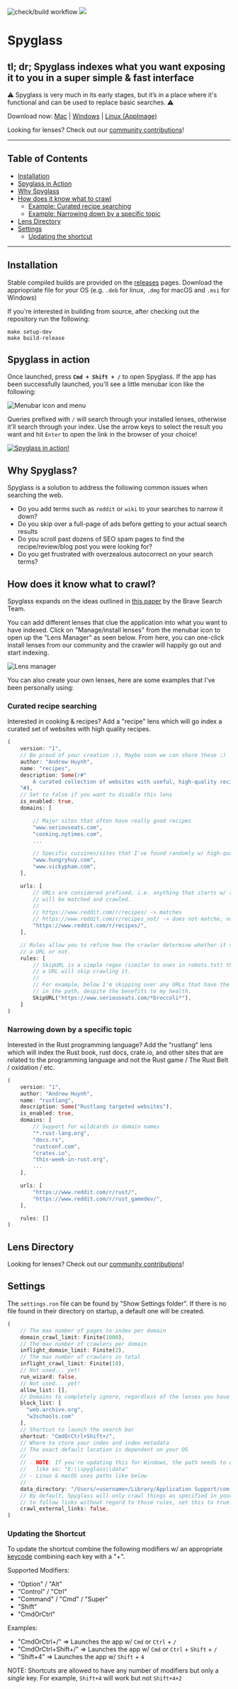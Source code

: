![check/build workflow](https://github.com/a5huynh/spyglass/actions/workflows/rust.yml/badge.svg)
[![](https://img.shields.io/badge/discord-join%20the%20community-blue)](https://discord.gg/663wPVBSTB)

# Spyglass

## tl; dr; Spyglass indexes what you want exposing it to you in a super simple & fast interface

⚠️ Spyglass is very much in its early stages, but it’s in a place where it's functional and can be used to replace basic searches. ⚠️

Download now:
    [Mac](https://github.com/a5huynh/spyglass/releases/download/v2022.6.3/Spyglass_22.6.3_x64.dmg)
    | [Windows](https://github.com/a5huynh/spyglass/releases/download/v2022.6.3/Spyglass_22.6.3_x64_en-US.msi)
    | [Linux (AppImage)](https://github.com/a5huynh/spyglass/releases/download/v2022.6.3/spyglass_22.6.3_amd64.AppImage)


Looking for lenses? Check out our [community contributions](https://github.com/spyglass-search/lens-box)!

---

## Table of Contents

* [Installation](#installation)
* [Spyglass in Action](#spyglass-in-action)
* [Why Spyglass](#why-spyglass)
* [How does it know what to crawl](#how-does-it-know-what-to-crawl)
  * [Example: Curated recipe searching](#curated-recipe-searching)
  * [Example: Narrowing down by a specific topic](#curated-recipe-searching)
* [Lens Directory](#lens-directory)
* [Settings](#settings)
  * [Updating the shortcut](#updating-the-shortcut)

---

## Installation

Stable compiled builds are provided on the [releases](https://github.com/a5huynh/spyglass/releases) pages.
Download the appriopriate file for your OS (e.g. `.deb` for linux, `.dmg` for macOS and `.msi` for Windows)

If you're interested in building from source, after checking out the repository run the following:

```
make setup-dev
make build-release
```

## Spyglass in action

Once launched, press **`Cmd + Shift + /`** to open Spyglass. If the app has been
successfully launched, you'll see a little menubar icon like the following:

![Menubar icon and menu](docs/menubar-menu.png)

Queries prefixed with `/` will search through your installed lenses, otherwise it'll
search through your index. Use the arrow keys to select the result you want and hit
`Enter` to open the link in the browser of your choice!

[![Spyglass in action!](docs/spyglass-poc.gif)](https://www.youtube.com/embed/OzNrxtM3s_8)


## Why Spyglass?

Spyglass is a solution to address the following common issues when searching the web.
* Do you add terms such as `reddit` or `wiki` to your searches to narrow it down?
* Do you skip over a full-page of ads before getting to your actual search results
* Do you scroll past dozens of SEO spam pages to find the recipe/review/blog post you were looking for?
* Do you get frustrated with overzealous autocorrect on your search terms?


## How does it know what to crawl?

Spyglass expands on the ideas outlined in [this paper][googles-paper] by the
Brave Search Team.

[googles-paper]: https://brave.com/static-assets/files/goggles.pdf

You can add different lenses that clue the application into what you want to have indexed.
Click on "Manage/install lenses" from the menubar icon to open up the "Lens Manager" as
seen below. From here, you can one-click install lenses from our community and the crawler
will happily go out and start indexing.

![Lens manager](docs/lens-manager.png)

You can also create your own lenses, here are some examples that I've been personally using:

### Curated recipe searching

Interested in cooking & recipes? Add a "recipe" lens which will go index a
curated set of websites with high quality recipes.

``` rust
(
    version: "1",
    // Be proud of your creation :). Maybe soon we can share these ;)
    author: "Andrew Huynh",
    name: "recipes",
    description: Some(r#"
        A curated collection of websites with useful, high-quality recipes.
    "#),
    // Set to false if you want to disable this lens
    is_enabled: true,
    domains: [

        // Major sites that often have really good recipes
        "www.seriouseats.com",
        "cooking.nytimes.com",
        ...

        // Specific cuisines/sites that I've found randomly w/ high-quality recipes
        "www.hungryhuy.com",
        "www.vickypham.com",
    ],

    urls: [
        // URLs are considered prefixed, i.e. anything that starts w/ the following
        // will be matched and crawled.
        //
        // https://www.reddit.com/r/recipes/ -> matches
        // https://www.reddit.com/r/recipes_not/ -> does not matche, notice the end slash.
        "https://www.reddit.com/r/recipes/",
    ],

    // Rules allow you to refine how the crawler determine whether it should crawl
    // a URL or not.
    rules: [
        // SkipURL is a simple regex (similar to ones in robots.txt) that when matches
        // a URL will skip crawling it.
        //
        // For example, below I'm skipping over any URLs that have the word "broccoli"
        // in the path, despite the benefits to my health.
        SkipURL("https://www.seriouseats.com/*broccoli*"),
    ]
)
```


### Narrowing down by a specific topic

Interested in the Rust programming language? Add the "rustlang" lens which will
index the Rust book, rust docs, crate.io, and other sites that are related to the
programming language and not the Rust game / The Rust Belt / oxidation / etc.

``` rust
(
    version: "1",
    author: "Andrew Huynh",
    name: "rustlang",
    description: Some("Rustlang targeted websites"),
    is_enabled: true,
    domains: [
        // Support for wildcards in domain names
        "*.rust-lang.org",
        "docs.rs",
        "rustconf.com",
        "crates.io",
        "this-week-in-rust.org",
        ...
    ],

    urls: [
        "https://www.reddit.com/r/rust/",
        "https://www.reddit.com/r/rust_gamedev/",
    ],

    rules: []
)
```

## Lens Directory

Looking for lenses? Check out our [community contributions](https://github.com/spyglass-search/lens-box)!


## Settings

The `settings.ron` file can be found by "Show Settings folder". If there is no
file found in their directory on startup, a default one will be created.

``` rust
(
    // The max number of pages to index per domain
    domain_crawl_limit: Finite(1000),
    // The max number of crawlers per domain
    inflight_domain_limit: Finite(2),
    // The max number of crawlers in total
    inflight_crawl_limit: Finite(10),
    // Not used... yet!
    run_wizard: false,
    // Not used... yet!
    allow_list: [],
    // Domains to completely ignore, regardless of the lenses you have installed.
    block_list: [
      "web.archive.org",
      "w3schools.com"
    ],
    // Shortcut to launch the search bar
    shortcut: "CmdOrCtrl+Shift+/",
    // Where to store your index and index metadata
    // The exact default location is dependent on your OS
    //
    // - NOTE: If you're updating this for Windows, the path needs to use double backward slashes
    //   like so: "E:\\spyglass\\data"
    // - Linux & macOS uses paths like below
    //
    data_directory: "/Users/<username>/Library/Application Support/com.athlabs.spyglass",
    // By default, Spyglass will only crawl things as specified in your lenses. If you want
    // to follow links without regard to those rules, set this to true.
    crawl_external_links: false,
)
```

### Updating the Shortcut

To update the shortcut combine the following modifiers w/ an appropriate
[keycode](https://docs.rs/tao/0.8.3/tao/keyboard/enum.KeyCode.html) combining each key with a "+".

Supported Modifiers:

* "Option" / "Alt"
* "Control" / "Ctrl"
* "Command" / "Cmd" / "Super"
* "Shift"
* "CmdOrCtrl"

Examples:

* "CmdOrCtrl+/" => Launches the app w/ `Cmd` or `Ctrl` + `/`
* "CmdOrCtrl+Shift+/" => Launches the app w/ `Cmd` or `Ctrl` + `Shift` + `/`
* "Shift+4" => Launches the app w/ `Shift` + `4`

NOTE: Shortcuts are allowed to have any number of modifiers but only a *single* key.
For example, `Shift+4` will work but not `Shift+4+2`
